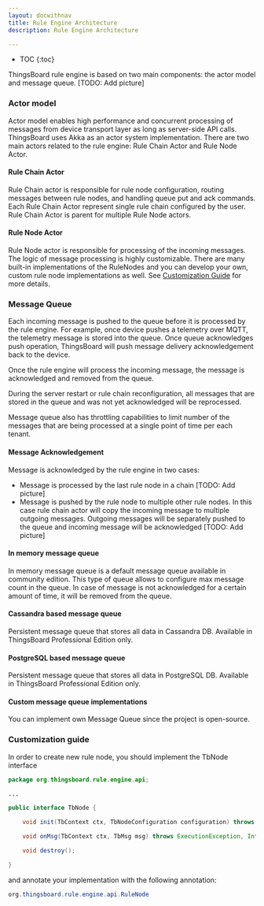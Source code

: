 ```yaml
---
layout: docwithnav
title: Rule Engine Architecture
description: Rule Engine Architecture

---
```


* TOC
{:toc}

ThingsBoard rule engine is based on two main components: the actor model and message queue. [TODO: Add picture]
 
### Actor model

Actor model enables high performance and concurrent processing of messages from device transport layer as long as server-side API calls. 
ThingsBoard uses Akka as an actor system implementation. 
There are two main actors related to the rule engine: Rule Chain Actor and Rule Node Actor.

#### Rule Chain Actor

Rule Chain actor is responsible for rule node configuration, routing messages between rule nodes, and handling queue put and ack commands.
Each Rule Chain Actor represent single rule chain configured by the user. Rule Chain Actor is parent for multiple Rule Node actors.

#### Rule Node Actor

Rule Node actor is responsible for processing of the incoming messages. The logic of message processing is highly customizable.
There are many built-in implementations of the RuleNodes and you can develop your own, custom rule node implementations as well.
See [Customization Guide](/docs/user-guide/rule-engine-2-0/architecture/#customization-guide) for more details.
 
### Message Queue

Each incoming message is pushed to the queue before it is processed by the rule engine. 
For example, once device pushes a telemetry over MQTT, the telemetry message is stored into the queue. 
Once queue acknowledges push operation, ThingsBoard will push message delivery acknowledgement back to the device.

Once the rule engine will process the incoming message, the message is acknowledged and removed from the queue. 
  
During the server restart or rule chain reconfiguration, all messages that are stored in the queue and was not yet acknowledged will be reprocessed.

Message queue also has throttling capabilities to limit number of the messages that are being processed at a single point of time per each tenant. 

#### Message Acknowledgement

Message is acknowledged by the rule engine in two cases:

  * Message is processed by the last rule node in a chain
        [TODO: Add picture]
  * Message is pushed by the rule node to multiple other rule nodes. In this case rule chain actor will copy the incoming message to multiple outgoing messages. 
    Outgoing messages will be separately pushed to the queue and incoming message will be acknowledged 
        [TODO: Add picture]
  
#### In memory message queue
  
In memory message queue is a default message queue available in community edition. This type of queue allows to configure max message count in the queue.
In case of message is not acknowledged for a certain amount of time, it will be removed from the queue.
  
#### Cassandra based message queue  

Persistent message queue that stores all data in Cassandra DB. Available in ThingsBoard Professional Edition only.

#### PostgreSQL based message queue

Persistent message queue that stores all data in PostgreSQL DB. Available in ThingsBoard Professional Edition only.

#### Custom message queue implementations
 
You can implement own Message Queue since the project is open-source.   

### Customization guide

In order to create new rule node, you should implement the TbNode interface

```java
package org.thingsboard.rule.engine.api;

...

public interface TbNode {

    void init(TbContext ctx, TbNodeConfiguration configuration) throws TbNodeException;

    void onMsg(TbContext ctx, TbMsg msg) throws ExecutionException, InterruptedException, TbNodeException;

    void destroy();

}
```

and annotate your implementation with the following annotation:

```java
org.thingsboard.rule.engine.api.RuleNode 
```